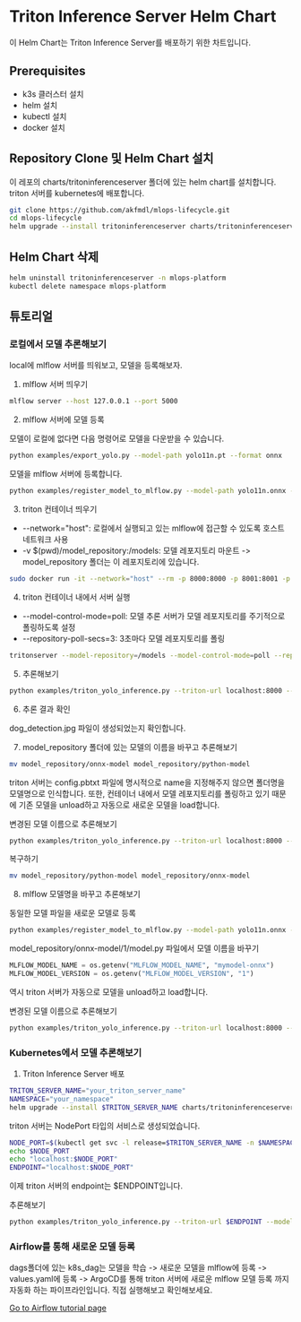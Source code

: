 # Triton Inference Server Helm Chart
이 Helm Chart는 Triton Inference Server를 배포하기 위한 차트입니다.

## Prerequisites
- k3s 클러스터 설치
- helm 설치
- kubectl 설치
- docker 설치

## Repository Clone 및 Helm Chart 설치
이 레포의 charts/tritoninferenceserver 폴더에 있는 helm chart를 설치합니다.
triton 서버를 kubernetes에 배포합니다.

```bash
git clone https://github.com/akfmdl/mlops-lifecycle.git
cd mlops-lifecycle
helm upgrade --install tritoninferenceserver charts/tritoninferenceserver --namespace mlops-platform --create-namespace
```

## Helm Chart 삭제
```bash
helm uninstall tritoninferenceserver -n mlops-platform
kubectl delete namespace mlops-platform
```

## 튜토리얼

### 로컬에서 모델 추론해보기

local에 mlflow 서버를 띄워보고, 모델을 등록해보자.

1. mlflow 서버 띄우기

```bash
mlflow server --host 127.0.0.1 --port 5000
```

2. mlflow 서버에 모델 등록

모델이 로컬에 없다면 다음 명령어로 모델을 다운받을 수 있습니다.

```bash
python examples/export_yolo.py --model-path yolo11n.pt --format onnx
```

모델을 mlflow 서버에 등록합니다.

```bash
python examples/register_model_to_mlflow.py --model-path yolo11n.onnx --model-name yolo11n-onnx
```

3. triton 컨테이너 띄우기
* --network="host": 로컬에서 실행되고 있는 mlflow에 접근할 수 있도록 호스트 네트워크 사용   
* -v $(pwd)/model_repository:/models: 모델 레포지토리 마운트 -> model_repository 폴더는 이 레포지토리에 있습니다.

```bash
sudo docker run -it --network="host" --rm -p 8000:8000 -p 8001:8001 -p 8002:8002 -v $(pwd)/model_repository:/models goranidocker/tritonserver:python-v1
```

4. triton 컨테이너 내에서 서버 실행

* --model-control-mode=poll: 모델 추론 서버가 모델 레포지토리를 주기적으로 폴링하도록 설정
* --repository-poll-secs=3: 3초마다 모델 레포지토리를 폴링

```bash
tritonserver --model-repository=/models --model-control-mode=poll --repository-poll-secs=3
```

5. 추론해보기

```bash
python examples/triton_yolo_inference.py --triton-url localhost:8000 --model-name onnx-model --image-path examples/dog.jpg
```

6. 추론 결과 확인

dog_detection.jpg 파일이 생성되었는지 확인합니다.


7. model_repository 폴더에 있는 모델의 이름을 바꾸고 추론해보기

```bash
mv model_repository/onnx-model model_repository/python-model
```

triton 서버는 config.pbtxt 파일에 명시적으로 name을 지정해주지 않으면 폴더명을 모델명으로 인식합니다. 또한, 컨테이너 내에서 모델 레포지토리를 폴링하고 있기 때문에 기존 모델을 unload하고 자동으로 새로운 모델을 load합니다.

변경된 모델 이름으로 추론해보기

```bash
python examples/triton_yolo_inference.py --triton-url localhost:8000 --model-name python-model --image-path examples/dog.jpg
```

복구하기

```bash
mv model_repository/python-model model_repository/onnx-model
```

8. mlflow 모델명을 바꾸고 추론해보기

동일한 모델 파일을 새로운 모델로 등록

```bash
python examples/register_model_to_mlflow.py --model-path yolo11n.onnx --model-name mymodel-onnx
```

model_repository/onnx-model/1/model.py 파일에서 모델 이름을 바꾸기

```python
MLFLOW_MODEL_NAME = os.getenv("MLFLOW_MODEL_NAME", "mymodel-onnx")
MLFLOW_MODEL_VERSION = os.getenv("MLFLOW_MODEL_VERSION", "1")
```

역시 triton 서버가 자동으로 모델을 unload하고 load합니다.

변경된 모델 이름으로 추론해보기

```bash
python examples/triton_yolo_inference.py --triton-url localhost:8000 --model-name onnx-model --image-path examples/dog.jpg
```

### Kubernetes에서 모델 추론해보기

1. Triton Inference Server 배포

```bash
TRITON_SERVER_NAME="your_triton_server_name"
NAMESPACE="your_namespace"
helm upgrade --install $TRITON_SERVER_NAME charts/tritoninferenceserver --namespace $NAMESPACE --create-namespace
```

triton 서버는 NodePort 타입의 서비스로 생성되었습니다.

```bash
NODE_PORT=$(kubectl get svc -l release=$TRITON_SERVER_NAME -n $NAMESPACE -o jsonpath='{.items[0].spec.ports[0].nodePort}')
echo $NODE_PORT
echo "localhost:$NODE_PORT"
ENDPOINT="localhost:$NODE_PORT"
```
이제 triton 서버의 endpoint는 $ENDPOINT입니다.

추론해보기

```bash
python examples/triton_yolo_inference.py --triton-url $ENDPOINT --model-name onnx-model --image-path examples/dog.jpg
```

### Airflow를 통해 새로운 모델 등록

dags폴더에 있는 k8s_dag는 모델을 학습 -> 새로운 모델을 mlflow에 등록 -> values.yaml에 등록 -> ArgoCD를 통해 triton 서버에 새로운 mlflow 모델 등록 까지 자동화 하는 파이프라인입니다. 직접 실행해보고 확인해보세요.

[Go to Airflow tutorial page](https://github.com/akfmdl/mlops-lifecycle/blob/main/charts/airflow/README.md)

